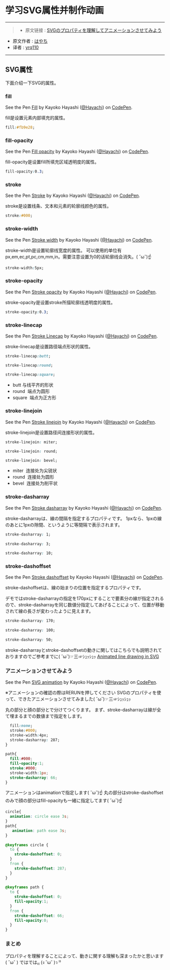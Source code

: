 # 学习SVG属性并制作动画
***

>* 原文链接 : [SVGのプロパティを理解してアニメーションさせてみよう](https://liginc.co.jp/312143)
* 原文作者 : [はやち](https://liginc.co.jp/member/member_detail?user=hayachi)
* 译者 : [yrq110](https://github.com/yrq110)

***

## SVG属性

下面介绍一下SVG的属性。

### fill

<p data-height="265" data-theme-id="0" data-slug-hash="xEgWpY" data-default-tab="css,result" data-user="Hayachi" data-embed-version="2" data-pen-title="Fill" class="codepen">See the Pen <a href="http://codepen.io/Hayachi/pen/xEgWpY/">Fill</a> by Kayoko Hayashi (<a href="http://codepen.io/Hayachi">@Hayachi</a>) on <a href="http://codepen.io">CodePen</a>.</p>
<script async src="https://production-assets.codepen.io/assets/embed/ei.js"></script>

fill是设置元素内部填充的属性。

```css
fill:#fb9e28;
```

### fill-opacity

<p data-height="265" data-theme-id="0" data-slug-hash="GjAdKR" data-default-tab="html,result" data-user="Hayachi" data-embed-version="2" data-pen-title="Fill opacity" class="codepen">See the Pen <a href="http://codepen.io/Hayachi/pen/GjAdKR/">Fill opacity</a> by Kayoko Hayashi (<a href="http://codepen.io/Hayachi">@Hayachi</a>) on <a href="http://codepen.io">CodePen</a>.</p>
<script async src="https://production-assets.codepen.io/assets/embed/ei.js"></script>

fill-opacity是设置fill所填充区域透明度的属性。

```css
fill-opacity:0.3;
```
### stroke

<p data-height="265" data-theme-id="0" data-slug-hash="vXgjxY" data-default-tab="css,result" data-user="Hayachi" data-embed-version="2" data-pen-title="Stroke" class="codepen">See the Pen <a href="http://codepen.io/Hayachi/pen/vXgjxY/">Stroke</a> by Kayoko Hayashi (<a href="http://codepen.io/Hayachi">@Hayachi</a>) on <a href="http://codepen.io">CodePen</a>.</p>
<script async src="https://production-assets.codepen.io/assets/embed/ei.js"></script>

stroke是设置线条、文本和元素的轮廓线颜色的属性。

```css
stroke:#000;
```
### stroke-width

<p data-height="265" data-theme-id="0" data-slug-hash="qaRYmw" data-default-tab="html,result" data-user="Hayachi" data-embed-version="2" data-pen-title="Stroke width" class="codepen">See the Pen <a href="http://codepen.io/Hayachi/pen/qaRYmw/">Stroke width</a> by Kayoko Hayashi (<a href="http://codepen.io/Hayachi">@Hayachi</a>) on <a href="http://codepen.io">CodePen</a>.</p>
<script async src="https://production-assets.codepen.io/assets/embed/ei.js"></script>

stroke-width是设置轮廓线宽度的属性。
可以使用的单位有px,em,ec,pt,pc,cm,mm,in。需要注意设置为0的话轮廓线会消失。( ˇωˇ)☝

```css
stroke-width:5px;
```
### stroke-opacity

<p data-height="265" data-theme-id="0" data-slug-hash="VKPxrw" data-default-tab="html,result" data-user="Hayachi" data-embed-version="2" data-pen-title="Stroke opacity" class="codepen">See the Pen <a href="http://codepen.io/Hayachi/pen/VKPxrw/">Stroke opacity</a> by Kayoko Hayashi (<a href="http://codepen.io/Hayachi">@Hayachi</a>) on <a href="http://codepen.io">CodePen</a>.</p>
<script async src="https://production-assets.codepen.io/assets/embed/ei.js"></script>

stroke-opacity是设置stroke所描轮廓线透明度的属性。

```css
stroke-opacity:0.3;
```

### stroke-linecap

<p data-height="265" data-theme-id="0" data-slug-hash="zKNjZX" data-default-tab="html,result" data-user="Hayachi" data-embed-version="2" data-pen-title="Stroke Linecap" class="codepen">See the Pen <a href="http://codepen.io/Hayachi/pen/zKNjZX/">Stroke Linecap</a> by Kayoko Hayashi (<a href="http://codepen.io/Hayachi">@Hayachi</a>) on <a href="http://codepen.io">CodePen</a>.</p>
<script async src="https://production-assets.codepen.io/assets/embed/ei.js"></script>

stroke-linecap是设置路径端点形状的属性。
```css
stroke-linecap:butt;

stroke-linecap:round;

stroke-linecap:square;
```
* butt
  与线平齐的形状
* round
  端点为圆形
* square
  端点为正方形
  
### stroke-linejoin

<p data-height="265" data-theme-id="0" data-slug-hash="ALOaVJ" data-default-tab="html,result" data-user="Hayachi" data-embed-version="2" data-pen-title="Stroke linejoin" class="codepen">See the Pen <a href="http://codepen.io/Hayachi/pen/ALOaVJ/">Stroke linejoin</a> by Kayoko Hayashi (<a href="http://codepen.io/Hayachi">@Hayachi</a>) on <a href="http://codepen.io">CodePen</a>.</p>
<script async src="https://production-assets.codepen.io/assets/embed/ei.js"></script>

stroke-linejoin是设置路径间连接形状的属性。
```css
stroke-linejoin: miter;

stroke-linejoin: round;

stroke-linejoin: bevel;
```
* miter
  连接处为尖锐状
* round
  连接处为圆形
* bevel
  连接处为削平状

### stroke-dasharray

<p data-height="265" data-theme-id="0" data-slug-hash="qaRvVx" data-default-tab="html,result" data-user="Hayachi" data-embed-version="2" data-pen-title="Stroke dasharray" class="codepen">See the Pen <a href="http://codepen.io/Hayachi/pen/qaRvVx/">Stroke dasharray</a> by Kayoko Hayashi (<a href="http://codepen.io/Hayachi">@Hayachi</a>) on <a href="http://codepen.io">CodePen</a>.</p>
<script async src="https://production-assets.codepen.io/assets/embed/ei.js"></script>

stroke-dasharrayは、線の間隔を指定するプロパティです。
1pxなら、1pxの線のあとに1pxの隙間、というように等間隔で表示されます。

```css
stroke-dasharray: 1;
 
stroke-dasharray: 3;
 
stroke-dasharray: 10;
```

### stroke-dashoffset

<p data-height="265" data-theme-id="0" data-slug-hash="WGRmqx" data-default-tab="html,result" data-user="Hayachi" data-embed-version="2" data-pen-title="Stroke dashoffset" class="codepen">See the Pen <a href="http://codepen.io/Hayachi/pen/WGRmqx/">Stroke dashoffset</a> by Kayoko Hayashi (<a href="http://codepen.io/Hayachi">@Hayachi</a>) on <a href="http://codepen.io">CodePen</a>.</p>
<script async src="https://production-assets.codepen.io/assets/embed/ei.js"></script>

stroke-dashoffsetは、線の始まりの位置を指定するプロパティです。

デモではstroke-dasharrayの指定を170pxにすることで要素分の線が指定されるので、stroke-dasharrayを同じ数値分指定してあげることによって、位置が移動されて線の長さが変わったように見えます。

```css
stroke-dasharray: 170;
 
stroke-dasharray: 100;
 
stroke-dasharray: 50;
```

stroke-dasharrayとstroke-dashoffsetの動きに関してはこちらでも説明されておりますのでご参考までに( ˘ω˘)☞三☞ｼｭｯｼｭｯ
[Animated line drawing in SVG](https://jakearchibald.com/2013/animated-line-drawing-svg/)

### アニメーションさせてみよう

<p data-height="265" data-theme-id="0" data-slug-hash="BLkZZd" data-default-tab="html,result" data-user="Hayachi" data-embed-version="2" data-pen-title="SVG animation" class="codepen">See the Pen <a href="http://codepen.io/Hayachi/pen/BLkZZd/">SVG animation</a> by Kayoko Hayashi (<a href="http://codepen.io/Hayachi">@Hayachi</a>) on <a href="http://codepen.io">CodePen</a>.</p>
<script async src="https://production-assets.codepen.io/assets/embed/ei.js"></script>

※アニメーションの確認の際はRERUNを押してください
SVGのプロパティを使って、できたアニメーションさせてみました( ˘ω˘)☞三☞ｼｭｯｼｭｯ

丸の部分と顔の部分とで分けてつくります。
まず、stroke-dasharrayは線が全て埋まるまでの数値まで指定をします。


```css
  fill:none;
  stroke:#000;
  stroke-width:4px;
  stroke-dasharray: 287;
}
 
path{
  fill:#000;
  fill-opacity:1;
  stroke:#000;
  stroke-width:1px;
  stroke-dasharray: 66;
}
```

アニメーションはanimationで指定します( ˇωˇ)☝
丸の部分はstroke-dashoffsetのみで顔の部分はfill-opacityも一緒に指定してます( ˇωˇ)☝

```css
circle{
  animation: circle ease 3s;
}
path{
   animation: path ease 3s;
}
 
@keyframes circle {
  to {
    stroke-dashoffset: 0;
  }
  from {
    stroke-dashoffset: 287;
  }
}
 
@keyframes path {
  to {
    stroke-dashoffset: 0;
    fill-opacity:1;
  }
  from {
    stroke-dashoffset: 66;
    fill-opacity:0;
  }
}
```

### まとめ

プロパティを理解することによって、動きに関する理解も深まったかと思います( ˇωˇ )
ではでは₍₍ (ง ˘ω˘ )ว ⁾⁾
